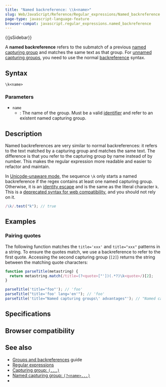 ```yaml
---
title: "Named backreference: \\k<name>"
slug: Web/JavaScript/Reference/Regular_expressions/Named_backreference
page-type: javascript-language-feature
browser-compat: javascript.regular_expressions.named_backreference
---
```


{{jsSidebar}}

A **named backreference** refers to the submatch of a previous [named capturing group](/Web/JavaScript/Reference/Regular_expressions/Named_capturing_group) and matches the same text as that group. For [unnamed capturing groups](/Web/JavaScript/Reference/Regular_expressions/Capturing_group), you need to use the normal [backreference](/Web/JavaScript/Reference/Regular_expressions/Backreference) syntax.

## Syntax

```regex
\k<name>
```

### Parameters

- `name`
  - : The name of the group. Must be a valid [identifier](/Web/JavaScript/Reference/Lexical_grammar#identifiers) and refer to an existent named capturing group.

## Description

Named backreferences are very similar to normal backreferences: it refers to the text matched by a capturing group and matches the same text. The difference is that you refer to the capturing group by name instead of by number. This makes the regular expression more readable and easier to refactor and maintain.

In [Unicode-unaware mode](/Web/JavaScript/Reference/Global_Objects/RegExp/unicode#unicode-aware_mode), the sequence `\k` only starts a named backreference if the regex contains at least one named capturing group. Otherwise, it is an [identity escape](/Web/JavaScript/Reference/Regular_expressions/Character_escape) and is the same as the literal character `k`. This is a [deprecated syntax for web compatibility](/Web/JavaScript/Reference/Deprecated_and_obsolete_features#regexp), and you should not rely on it.

```js
/\k/.test("k"); // true
```

## Examples

### Pairing quotes

The following function matches the `title='xxx'` and `title="xxx"` patterns in a string. To ensure the quotes match, we use a backreference to refer to the first quote. Accessing the second capturing group (`[2]`) returns the string between the matching quote characters:

```js
function parseTitle(metastring) {
  return metastring.match(/title=(?<quote>["'])(.*?)\k<quote>/)[2];
}

parseTitle('title="foo"'); // 'foo'
parseTitle("title='foo' lang='en'"); // 'foo'
parseTitle('title="Named capturing groups\' advantages"'); // "Named capturing groups' advantages"
```

## Specifications



## Browser compatibility



## See also

- [Groups and backreferences](/Web/JavaScript/Guide/Regular_expressions/Groups_and_backreferences) guide
- [Regular expressions](/Web/JavaScript/Reference/Regular_expressions)
- [Capturing group: `(...)`](/Web/JavaScript/Reference/Regular_expressions/Capturing_group)
- [Named capturing group: `(?<name>...)`](/Web/JavaScript/Reference/Regular_expressions/Named_capturing_group)
- 

